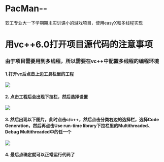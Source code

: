 # PacMan--
软工专业大一下学期期末实训课小的游戏项目，使用easyX和多线程实现
# 用vc++6.0打开项目源代码的注意事项

### 由于项目需要用到多线程，所以需要在vc++中配置多线程的编程环境

#### 1.打开vc后点击上边工具栏里的工程

![](https://github.com/prograper/ImageCache/raw/master/吃豆人/Pics/工程.png)

#### 2. 点击工程后会出现下拉栏，然后选择设置

![](https://github.com/prograper/ImageCache/raw/master/吃豆人/Pics/工程设置.png)

#### 3. 然后出现以下图片，此时点击c/c++，然后点击分类右边的选择栏，选择Code Generation，然后再点击Use run-time library下拉栏里的Multithreaded、Debug Multithreaded中的任一个

![](https://github.com/prograper/ImageCache/raw/master/吃豆人/Pics/end.png)

#### 4. 最后点确定就可以正常运行代码了
